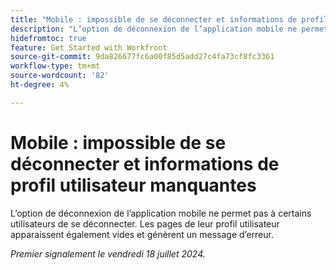 ```yaml
---
title: "Mobile : impossible de se déconnecter et informations de profil utilisateur manquantes"
description: "L’option de déconnexion de l’application mobile ne permet pas à certains utilisateurs de se déconnecter. Leurs pages de profil utilisateur apparaissent également vides et génèrent un message d’erreur."
hidefromtoc: true
feature: Get Started with Workfront
source-git-commit: 9da826677fc6a00f85d5add27c4fa73cf8fc3361
workflow-type: tm+mt
source-wordcount: '82'
ht-degree: 4%

---
```



# Mobile : impossible de se déconnecter et informations de profil utilisateur manquantes

L’option de déconnexion de l’application mobile ne permet pas à certains utilisateurs de se déconnecter. Les pages de leur profil utilisateur apparaissent également vides et génèrent un message d’erreur.

_Premier signalement le vendredi 18 juillet 2024._
